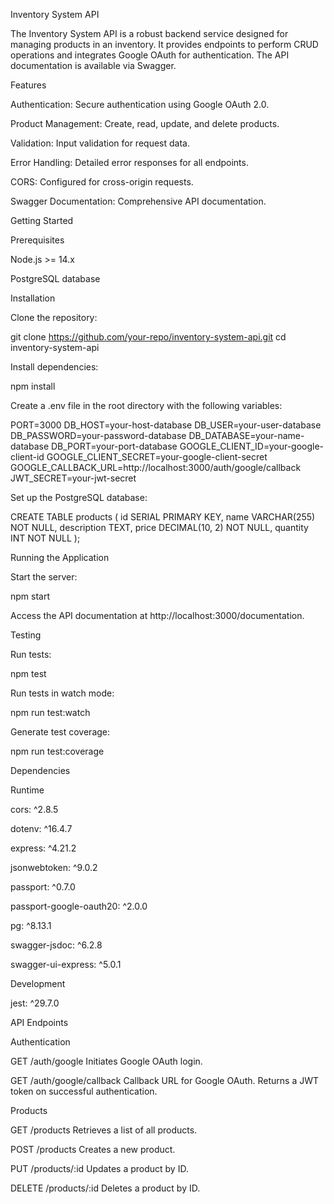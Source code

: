 Inventory System API

The Inventory System API is a robust backend service designed for managing products in an inventory. It provides endpoints to perform CRUD operations and integrates Google OAuth for authentication. The API documentation is available via Swagger.

Features

Authentication: Secure authentication using Google OAuth 2.0.

Product Management: Create, read, update, and delete products.

Validation: Input validation for request data.

Error Handling: Detailed error responses for all endpoints.

CORS: Configured for cross-origin requests.

Swagger Documentation: Comprehensive API documentation.

Getting Started

Prerequisites

Node.js >= 14.x

PostgreSQL database

Installation

Clone the repository:

git clone https://github.com/your-repo/inventory-system-api.git
cd inventory-system-api

Install dependencies:

npm install

Create a .env file in the root directory with the following variables:

PORT=3000
DB_HOST=your-host-database
DB_USER=your-user-database
DB_PASSWORD=your-password-database
DB_DATABASE=your-name-database
DB_PORT=your-port-database
GOOGLE_CLIENT_ID=your-google-client-id
GOOGLE_CLIENT_SECRET=your-google-client-secret
GOOGLE_CALLBACK_URL=http://localhost:3000/auth/google/callback
JWT_SECRET=your-jwt-secret

Set up the PostgreSQL database:

CREATE TABLE products (
  id SERIAL PRIMARY KEY,
  name VARCHAR(255) NOT NULL,
  description TEXT,
  price DECIMAL(10, 2) NOT NULL,
  quantity INT NOT NULL
);

Running the Application

Start the server:

npm start

Access the API documentation at http://localhost:3000/documentation.

Testing

Run tests:

npm test

Run tests in watch mode:

npm run test:watch

Generate test coverage:

npm run test:coverage

Dependencies

Runtime

cors: ^2.8.5

dotenv: ^16.4.7

express: ^4.21.2

jsonwebtoken: ^9.0.2

passport: ^0.7.0

passport-google-oauth20: ^2.0.0

pg: ^8.13.1

swagger-jsdoc: ^6.2.8

swagger-ui-express: ^5.0.1

Development

jest: ^29.7.0

API Endpoints

Authentication

GET /auth/google
Initiates Google OAuth login.

GET /auth/google/callback
Callback URL for Google OAuth. Returns a JWT token on successful authentication.

Products

GET /products
Retrieves a list of all products.

POST /products
Creates a new product.

PUT /products/:id
Updates a product by ID.

DELETE /products/:id
Deletes a product by ID.